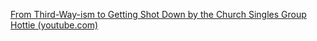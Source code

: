 [From Third-Way-ism to Getting Shot Down by the Church Singles Group Hottie (youtube.com)](https://www.youtube.com/watch?v=-vzJ_Z26SdY)
